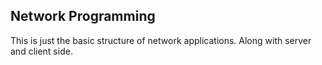 <h2>Network Programming</h2>
This is just the basic structure of network applications. Along with server and client side.
